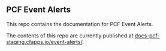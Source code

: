 ## PCF Event Alerts

This repo contains the documentation for PCF Event Alerts.

The contents of this repo are currently published at [docs-pcf-staging.cfapps.io/event-alerts/](https://docs-pcf-staging.cfapps.io/event-alerts/).
